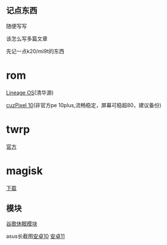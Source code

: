 ## 记点东西

随便写写

该怎么写多篇文章

先记一点k20/mi9t的东西

# rom
 [Lineage OS](https://mirrors.tuna.tsinghua.edu.cn/lineage-rom/full/davinci/)(清华源)

 [cuzPixel 10](https://sourceforge.net/projects/cuzpixel/files/davinci/Full_Packages/PixelExperience_Plus_davinci-10.0-20201026-0136-UNOFFICIAL.zip/download)(非官方pe 10plus,流畅稳定，屏幕可稳超80，建议备份)


# twrp
 [官方](https://dl.twrp.me/davinci/twrp-3.5.0_9-0-davinci.img.html)
 

# magisk
 [下载](https://github.com/topjohnwu/Magisk/releases)

## 模块
 [谷歌休眠模块](https://github.com/gloeyisk/UniversalGMSDoze/releases)

 asus长截图[安卓10](https://sourceforge.net/projects/experiments3/files/ASUS_Screenshot-Q-v3%5BMagisk%5D.zip/download)    [安卓11](https://sourceforge.net/projects/experiments3/files/ASUS_Screenshot-R-v3%5BMagisk%5D.zip/download)
